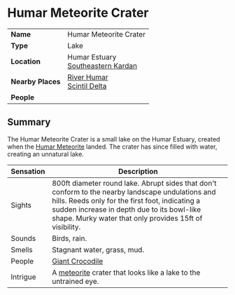 # Humar Meteorite Crater

|||
| --- | --- |
| **Name** | Humar Meteorite Crater | place.4
| **Type** | Lake |
| **Location** | Humar Estuary<br>[Southeastern Kardan](../../regions/southeastern-kardan.md) |
| **Nearby Places** | [River Humar](river-humar.md)<br>[Scintil Delta](scintil-delta.md) |
| **People** | |

## Summary

The Humar Meteorite Crater is a small lake on the Humar Estuary, created when the [Humar Meteorite](../../../items/meteoric/meteorites/humar-meteorite.md) landed. The crater has since filled with water, creating an unnatural lake.

| Sensation | Description |
| ---- | --- |
| Sights | 800ft diameter round lake. Abrupt sides that don't conform to the nearby landscape undulations and hills. Reeds only for the first foot, indicating a sudden increase in depth due to its bowl-like shape. Murky water that only provides 15ft of visibility. |
| Sounds | Birds, rain. |
| Smells | Stagnant water, grass, mud. |
| People | [Giant Crocodile](https://www.dndbeyond.com/monsters/giant-crocodile) |
| Intrigue | A [meteorite](../../../items/meteoric/meteorite.md) crater that looks like a lake to the untrained eye. |

